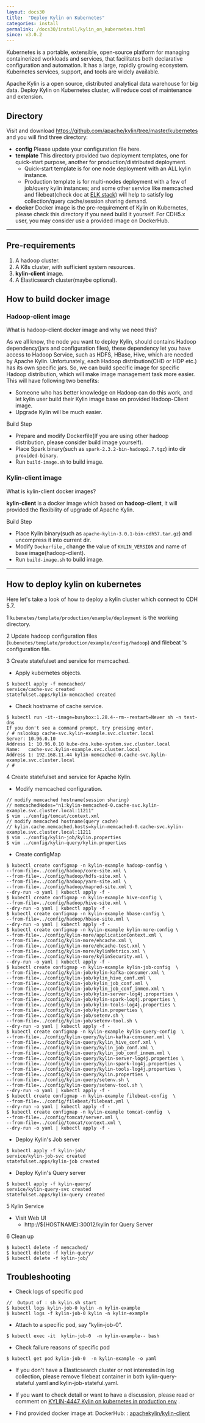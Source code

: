 ```yaml
---
layout: docs30
title:  "Deploy Kylin on Kubernetes"
categories: install
permalink: /docs30/install/kylin_on_kubernetes.html
since: v3.0.2
---
```


Kubernetes is a portable, extensible, open-source platform for managing containerized workloads and services, that facilitates both declarative configuration and automation. It has a large, rapidly growing ecosystem. Kubernetes services, support, and tools are widely available.

Apache Kylin is a open source, distributed analytical data warehouse for big data. Deploy Kylin on Kubernetes cluster, will reduce cost of maintenance and extension.

## Directory
Visit and download https://github.com/apache/kylin/tree/master/kubernetes and you will find three directory:

- **config** 
 Please update your configuration file here.
- **template** 
 This directory provided two deployment templates, one for quick-start purpose, another for production/distributed deployment.
    - Quick-start template is for one node deployment with an ALL kylin instance.
    - Production template is for multi-nodes deployment with a few of job/query kylin instances; and some other service like memcached and filebeat(check doc at [ELK stack](https://www.elastic.co/what-is/elk-stack)) will help to satisfy log collection/query cache/session sharing demand.
- **docker** 
 Docker image is the pre-requirement of Kylin on Kubernetes, please check this directory if you need build it yourself. For CDH5.x user, you may consider use a provided image on DockerHub.
 
---
 
## Pre-requirements
 
1. A hadoop cluster.
2. A K8s cluster, with sufficient system resources.
3. **kylin-client** image.
4. A Elasticsearch cluster(maybe optional).

## How to build docker image

### Hadoop-client image

What is hadoop-client docker image and why we need this?

As we all know, the node you want to deploy Kylin, should contains Hadoop dependency(jars and configuration files), these dependency let you have access to Hadoop Service, such as HDFS, HBase, Hive, which are needed by Apache Kylin. Unfortunately, each Hadoop distribution(CHD or HDP etc.) has its own specific jars. So, we can build specific image for specific Hadoop distribution, which will make image management task more easier. This will have following two benefits:

- Someone who has better knowledge on Hadoop can do this work, and let kylin user build their Kylin image base on provided Hadoop-Client image.
- Upgrade Kylin will be much easier.

Build Step
- Prepare and modify Dockerfile(If you are using other hadoop distribution, please consider build image yourself). 
- Place Spark binary(such as `spark-2.3.2-bin-hadoop2.7.tgz`) into dir `provided-binary`.
- Run `build-image.sh` to build image.

### Kylin-client image
 
What is kylin-client docker images? 

**kylin-client** is a docker image which based on **hadoop-client**, it will provided the flexibility of upgrade of Apache Kylin.

Build Step

- Place Kylin binary(such as `apache-kylin-3.0.1-bin-cdh57.tar.gz`) and uncompress it into current dir.
- Modify `Dockerfile` , change the value of `KYLIN_VERSION` and name of base image(hadoop-client).
- Run `build-image.sh` to build image.

----

## How to deploy kylin on kubernetes

Here let's take a look of how to deploy a kylin cluster which connect to CDH 5.7.

1 `kubenetes/template/production/example/deployment` is the working directory.

2 Update hadoop configuration files (`kubenetes/template/production/example/config/hadoop`) and filebeat 's configuration file.

3 Create statefulset and service for memcached.

- Apply kubernetes objects.
```
$ kubectl apply -f memcached/
service/cache-svc created
statefulset.apps/kylin-memcached created
```
- Check hostname of cache service.
``` 
$ kubectl run -it--image=busybox:1.28.4--rm--restart=Never sh -n test-dns
If you don't see a command prompt, try pressing enter.
/ # nslookup cache-svc.kylin-example.svc.cluster.local
Server: 10.96.0.10
Address 1: 10.96.0.10 kube-dns.kube-system.svc.cluster.local
Name:   cache-svc.kylin-example.svc.cluster.local
Address 1: 192.168.11.44 kylin-memcached-0.cache-svc.kylin-example.svc.cluster.local
/ #
```

4 Create statefulset and service for Apache Kylin.
- Modify memcached configuration.
``` 
// modify memcached hostname(session sharing)
// memcachedNodes="n1:kylin-memcached-0.cache-svc.kylin-example.svc.cluster.local:11211"
$ vim ../config/tomcat/context.xml
// modify memcached hostname(query cache)
// kylin.cache.memcached.hosts=kylin-memcached-0.cache-svc.kylin-example.svc.cluster.local:11211
$ vim ../config/kylin-job/kylin.properties
$ vim ../config/kylin-query/kylin.properties
```
- Create configMap
``` 
$ kubectl create configmap -n kylin-example hadoop-config \
--from-file=../config/hadoop/core-site.xml \
--from-file=../config/hadoop/hdfs-site.xml \
--from-file=../config/hadoop/yarn-site.xml \
--from-file=../config/hadoop/mapred-site.xml \
--dry-run -o yaml | kubectl apply -f -
$ kubectl create configmap -n kylin-example hive-config \
--from-file=../config/hadoop/hive-site.xml \
--dry-run -o yaml | kubectl apply -f -
$ kubectl create configmap -n kylin-example hbase-config \
--from-file=../config/hadoop/hbase-site.xml \
--dry-run -o yaml | kubectl apply -f -
$ kubectl create configmap -n kylin-example kylin-more-config \
--from-file=../config/kylin-more/applicationContext.xml \
--from-file=../config/kylin-more/ehcache.xml \
--from-file=../config/kylin-more/ehcache-test.xml \
--from-file=../config/kylin-more/kylinMetrics.xml \
--from-file=../config/kylin-more/kylinSecurity.xml \
--dry-run -o yaml | kubectl apply -f -
$ kubectl create configmap -n kylin-example kylin-job-config  \
--from-file=../config/kylin-job/kylin-kafka-consumer.xml \
--from-file=../config/kylin-job/kylin_hive_conf.xml \
--from-file=../config/kylin-job/kylin_job_conf.xml \
--from-file=../config/kylin-job/kylin_job_conf_inmem.xml \
--from-file=../config/kylin-job/kylin-server-log4j.properties \
--from-file=../config/kylin-job/kylin-spark-log4j.properties \
--from-file=../config/kylin-job/kylin-tools-log4j.properties \
--from-file=../config/kylin-job/kylin.properties \
--from-file=../config/kylin-job/setenv.sh \
--from-file=../config/kylin-job/setenv-tool.sh \
--dry-run -o yaml | kubectl apply -f -
$ kubectl create configmap -n kylin-example kylin-query-config  \
--from-file=../config/kylin-query/kylin-kafka-consumer.xml \
--from-file=../config/kylin-query/kylin_hive_conf.xml \
--from-file=../config/kylin-query/kylin_job_conf.xml \
--from-file=../config/kylin-query/kylin_job_conf_inmem.xml \
--from-file=../config/kylin-query/kylin-server-log4j.properties \
--from-file=../config/kylin-query/kylin-spark-log4j.properties \
--from-file=../config/kylin-query/kylin-tools-log4j.properties \
--from-file=../config/kylin-query/kylin.properties \
--from-file=../config/kylin-query/setenv.sh \
--from-file=../config/kylin-query/setenv-tool.sh \
--dry-run -o yaml | kubectl apply -f -
$ kubectl create configmap -n kylin-example filebeat-config  \
--from-file=../config/filebeat/filebeat.yml \
--dry-run -o yaml | kubectl apply -f -
$ kubectl create configmap -n kylin-example tomcat-config  \
--from-file=../config/tomcat/server.xml \
--from-file=../config/tomcat/context.xml \
--dry-run -o yaml | kubectl apply -f -
```
- Deploy Kylin's Job server
```
$ kubectl apply -f kylin-job/
service/kylin-job-svc created
statefulset.apps/kylin-job created
```
- Deploy Kylin's Query server
``` 
$ kubectl apply -f kylin-query/
service/kylin-query-svc created
statefulset.apps/kylin-query created
```

5 Kylin Service

- Visit Web UI
  - http://${HOSTNAME}:30012/kylin for Query Server

6 Clean up

``` 
$ kubectl delete -f memcached/
$ kubectl delete -f kylin-query/
$ kubectl delete -f kylin-job/
```

## Troubleshooting
- Check logs of specific pod
```
//  Output of : sh kylin.sh start
$ kubectl logs kylin-job-0 kylin -n kylin-example
$ kubectl logs -f kylin-job-0 kylin -n kylin-example
```
 
- Attach to a specific pod, say "kylin-job-0".   
``` 
$ kubectl exec -it  kylin-job-0  -n kylin-example-- bash
```   

- Check failure reasons of specific pod
``` 
$ kubectl get pod kylin-job-0  -n kylin-example -o yaml
```

- If you don't have a Elasticsearch cluster or not interested in log collection, please remove filebeat container in both kylin-query-stateful.yaml and kylin-job-stateful.yaml.

- If you want to check detail or want to have a discussion, please read or comment on [KYLIN-4447 Kylin on kubernetes in production env](https://issues.apache.org/jira/browse/KYLIN-4447) .

- Find provided docker image at: DockerHub: : [apachekylin/kylin-client](https://hub.docker.com/r/apachekylin/kylin-client)